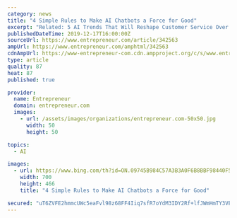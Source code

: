 ```yaml
---
category: news
title: "4 Simple Rules to Make AI Chatbots a Force for Good"
excerpt: "Related: 5 AI Trends That Will Reshape Customer Service Over the Next 5 Years Business Insider experts predict that by 2020, 80 percent of enterprises will use chatbots. We don’t quite know why the other 20 percent is shying away, but we hope the realization dawns upon them soon. After all, chatbots can reduce your customer service costs by ..."
publishedDateTime: 2019-12-17T16:00:00Z
sourceUrl: https://www.entrepreneur.com/article/342563
ampUrl: https://www.entrepreneur.com/amphtml/342563
cdnAmpUrl: https://www-entrepreneur-com.cdn.ampproject.org/c/s/www.entrepreneur.com/amphtml/342563
type: article
quality: 87
heat: 87
published: true

provider:
  name: Entrepreneur
  domain: entrepreneur.com
  images:
    - url: /assets/images/organizations/entrepreneur.com-50x50.jpg
      width: 50
      height: 50

topics:
  - AI

images:
  - url: https://www.bing.com/th?id=ON.09745B984C57A3B3A0F6B8BBF98440F5
    width: 700
    height: 466
    title: "4 Simple Rules to Make AI Chatbots a Force for Good"

secured: "uT6ZVFE2hmmcUWc5eaFvl98z68FF4Iiq7sfR7oYdM3IDY2Rf+lfJWmHmTY3VELk/z74XDW9FqGwCqrl+E6xMAXYgKNSO36nJRyp/Glpi4WpEdFlPU8TGK+XnvyRWudE3lfgD3vvLbN92YBFc85pIk2t0M5+W0VJEBogAW2BGZZQNzAuKc51tlJYMkh2Nk9jhOA+dagRa/9SRl4OjAJFRk1h6eGKljuhbvotwSwYaYrJ4BIy9iLbLgqFf31j4SWU69ua7syyjMh2rF8iq6uJg4Q==;yfcSlLqv25C+nrnKV2s0Bg=="
---
```


